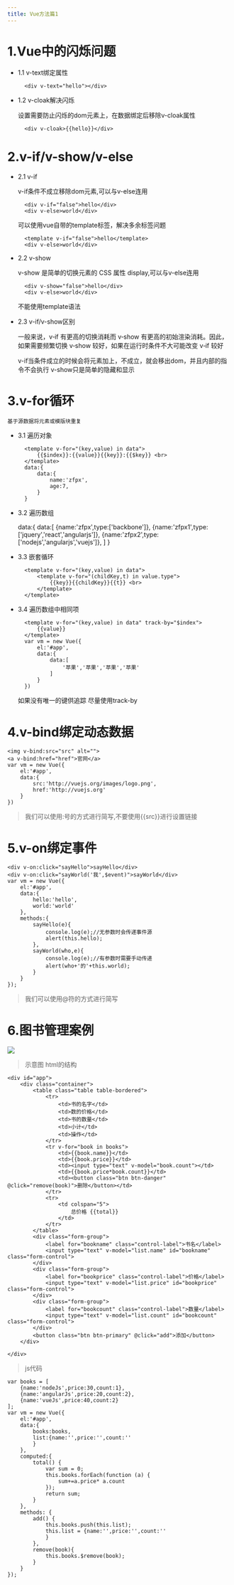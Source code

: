 ```yaml
---
title: Vue方法篇1
---
```

# 1.Vue中的闪烁问题

* 1.1 v-text绑定属性

		<div v-text="hello"></div>

* 1.2 v-cloak解决闪烁
	
	设置需要防止闪烁的dom元素上，在数据绑定后移除v-cloak属性

		<div v-cloak>{{hello}}</div>

# 2.v-if/v-show/v-else

* 2.1 v-if

	v-if条件不成立移除dom元素,可以与v-else连用

		<div v-if="false">hello</div>
		<div v-else>world</div>
	可以使用vue自带的template标签，解决多余标签问题

		<template v-if="false">hello</template>
		<div v-else>world</div>

* 2.2 v-show

	v-show 是简单的切换元素的 CSS 属性 display,可以与v-else连用

		<div v-show="false">hello</div>
		<div v-else>world</div>

	不能使用template语法

* 2.3 v-if/v-show区别

	一般来说，v‐if 有更高的切换消耗而 v‐show 有更高的初始渲染消耗。因此，如果需要频繁切换 v‐show 较好，如果在运行时条件不大可能改变 v‐if 较好

	v-if当条件成立的时候会将元素加上，不成立，就会移出dom，并且内部的指令不会执行
	v-show只是简单的隐藏和显示

# 3.v-for循环

	基于源数据将元素或模版块重复

* 3.1 遍历对象

		<template v-for="(key,value) in data">
		    {{$index}}:{{value}}{{key}}:{{$key}} <br>
		</template>
		data:{
		    data:{
		        name:'zfpx',
		        age:7,
		    }
		}

* 3.2 遍历数组

	<template v-for="(key,value) in data">
	    {{key}}:{{value.name}}:{{value.type}} <br>
	</template>
	data:{
	    data:[
	        {name:'zfpx',type:['backbone']},
	        {name:'zfpx1',type:['jquery','react','angularjs']},
	        {name:'zfpx2',type:['nodejs','angularjs','vuejs']},
	    ]
	}

* 3.3 嵌套循环

		<template v-for="(key,value) in data">
		    <template v-for="(childKey,t) in value.type">
		        {{key}}{{childKey}}{{t}} <br>
		    </template>
		</template>

* 3.4 遍历数组中相同项

		<template v-for="(key,value) in data" track-by="$index">
		    {{value}}
		</template>
		var vm = new Vue({
		    el:'#app',
		    data:{
		        data:[
		            '苹果','苹果','苹果','苹果'
		        ]
		    }
		})

	如果没有唯一的键供追踪 尽量使用track-by
	

# 4.v-bind绑定动态数据 #

	<img v-bind:src="src" alt="">
	<a v-bind:href="href">官网</a>
	var vm = new Vue({
	    el:'#app',
	    data:{
	        src:'http://vuejs.org/images/logo.png',
	        href:'http://vuejs.org'
	    }
	})

> 我们可以使用:号的方式进行简写,不要使用{{src}}进行设置链接

# 5.v-on绑定事件

	<div v-on:click="sayHello">sayHello</div>
	<div v-on:click="sayWorld('我',$event)">sayWorld</div>
	var vm = new Vue({
	    el:'#app',
	    data:{
	        hello:'hello',
	        world:'world'
	    },
	    methods:{
	        sayHello(e){
	            console.log(e);//无参数时会传递事件源
	            alert(this.hello);
	        },
	        sayWorld(who,e){
	            console.log(e);//有参数时需要手动传递
	            alert(who+'的'+this.world);
	        }
	    }
	});

> 我们可以使用@符的方式进行简写

# 6.图书管理案例
![](http://i.imgur.com/8IwEiAH.png)

> 示意图 html的结构

	<div id="app">
	    <div class="container">
	        <table class="table table-bordered">
	            <tr>
	                <td>书的名字</td>
	                <td>数的价格</td>
	                <td>书的数量</td>
	                <td>小计</td>
	                <td>操作</td>
	            </tr>
	            <tr v-for="book in books">
	                <td>{{book.name}}</td>
	                <td>{{book.price}}</td>
	                <td><input type="text" v-model="book.count"></td>
	                <td>{{book.price*book.count}}</td>
	                <td><button class="btn btn-danger" @click="remove(book)">删除</button></td>
	            </tr>
	            <tr>
	                <td colspan="5">
	                    总价格 {{total}}
	                </td>
	            </tr>
	        </table>
	        <div class="form-group">
	            <label for="bookname" class="control-label">书名</label>
	            <input type="text" v-model="list.name" id="bookname" class="form-control">
	        </div>
	        <div class="form-group">
	            <label for="bookprice" class="control-label">价格</label>
	            <input type="text" v-model="list.price" id="bookprice" class="form-control">
	        </div>
	        <div class="form-group">
	            <label for="bookcount" class="control-label">数量</label>
	            <input type="text" v-model="list.count" id="bookcount" class="form-control">
	        </div>
	        <button class="btn btn-primary" @click="add">添加</button>
	    </div>
	
	</div>


> js代码

	var books = [
	    {name:'nodeJs',price:30,count:1},
	    {name:'angularJs',price:20,count:2},
	    {name:'vueJs',price:40,count:2}
	];
	var vm = new Vue({
	    el:'#app',
	    data:{
	        books:books,
	        list:{name:'',price:'',count:''
	        }
	    },
	    computed:{
	        total() {
	            var sum = 0;
	            this.books.forEach(function (a) {
	                sum+=a.price* a.count
	            });
	            return sum;
	        }
	    },
	    methods: {
	        add() {
	            this.books.push(this.list);
	            this.list = {name:'',price:'',count:''
	            }
	        },
	        remove(book){
	            this.books.$remove(book);
	        }
	    }
	});